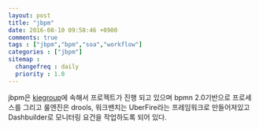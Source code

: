 ```yaml
---
layout: post
title: "jbpm"
date: 2016-08-10 09:58:46 +0900
comments: true
tags : ["jbpm","bpm","soa","workflow"]
categories : ["jbpm"]
sitemap :
  changefreq : daily
  priority : 1.0
---
```


jbpm은 [kiegroup](http://www.kiegroup.org/)에 속해서 프로젝트가 진행 되고 있으며
bpmn 2.0기반으로 프로세스를 그리고 룰엔진은 drools, 워크밴치는 UberFire라는 프레임워크로 만들어져있고 
Dashbuilder로 모니터링 요건을 작업하도록 되어 있다.
